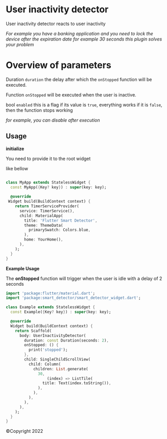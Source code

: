 # User inactivity detector

User inactivity detector reacts to user inactivity

*For example you have a banking application and you need to lock the device after the expiration date for example 30 seconds this plugin solves your problem*

# Overview of parameters

Duration `duration` the delay after which the `onStopped` function will be executed.

Function `onStopped` will be executed when the user is inactive.

bool `enabled` this is a flag if its value is `true`, everything works if it is `false`, then the function stops working

*for example, you can disable after execution*


## Usage

**initialize**

You need to provide it to the root widget

like bellow

```dart

class MyApp extends StatelessWidget {  
  const MyApp({Key? key}) : super(key: key);  
  
  @override  
 Widget build(BuildContext context) {  
    return TimerServiceProvider(  
      service: TimerService(),  
      child: MaterialApp(  
        title: 'Flutter Smart Detector',  
        theme: ThemeData(  
          primarySwatch: Colors.blue,  
        ),  
        home: YourHome(),
      ),  
    );  
  }  
}

```

**Example Usage**

The **onStopped** function will trigger when the user is idle with a delay of 2 seconds

````dart
import 'package:flutter/material.dart';
import 'package:smart_detector/smart_detector_widget.dart';

class Example extends StatelessWidget {
  const Example({Key? key}) : super(key: key);

  @override
  Widget build(BuildContext context) {
    return Scaffold(
      body: UserInactivityDetector(
        duration: const Duration(seconds: 2),
        onStopped: () {
          print('stopped');
        },
        child: SingleChildScrollView(
          child: Column(
            children: List.generate(
              30,
                  (index) => ListTile(
                title: Text(index.toString()),
              ),
            ),
          ),
        ),
      ),
    );
  }
}
```` 

©Copyright 2022